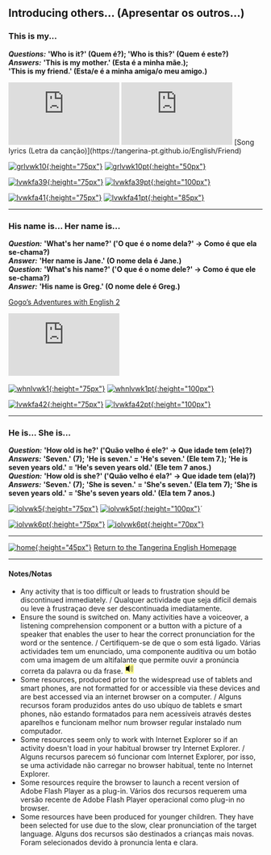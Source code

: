 ## Introducing others... (Apresentar os outros...)


### This is my...

***Questions:*** **'Who is it?' (Quem é?); 'Who is this?' (Quem é este?)**  
***Answers:*** **'This is my mother.' (Esta é a minha mãe.);**  
**'This is my friend.' (Esta/e é a minha amiga/o meu amigo.)**  

<iframe width="220" height="124" src="https://www.youtube.com/embed/7IhDB7Z_vS8" frameborder="0" allow="accelerometer; autoplay; encrypted-media; gyroscope; picture-in-picture" allowfullscreen></iframe> <iframe width="220" height="124" src="https://www.youtube.com/embed/3i9xMEAbIdM" frameborder="0" allow="accelerometer; autoplay; encrypted-media; gyroscope; picture-in-picture" allowfullscreen></iframe>  
[Song lyrics (Letra da canção)](https://tangerina-pt.github.io/English/Friend)  

[![grlvwk10](https://1blockatatime.github.io/English/images2/grlvwk10.PNG){:height="75px"}](https://www.liveworksheets.com/pn517808gd) [![grlvwk10pt](https://1blockatatime.github.io/English/images2/grlvwk10_pt.png){:height="50px"}](https://www.liveworksheets.com/pn517808gd)  

[![lvwkfa39](https://1blockatatime.github.io/English/images2/lvwkfa39.PNG){:height="75px"}](https://www.liveworksheets.com/worksheets/en/English_as_a_Second_Language_(ESL)/Family_members/This_is_my_family_ui342153qq) [![lvwkfa39pt](https://1blockatatime.github.io/English/images2/lvwkfa39_pt.png){:height="100px"}](https://www.liveworksheets.com/worksheets/en/English_as_a_Second_Language_(ESL)/Family_members/This_is_my_family_ui342153qq)  

[![lvwkfa41](https://1blockatatime.github.io/English/images2/lvwkfa41.PNG){:height="75px"}](https://www.liveworksheets.com/worksheets/en/English_as_a_Second_Language_(ESL)/Family_members/Family_members_vb258011de) [![lvwkfa41pt](https://1blockatatime.github.io/English/images2/lvwkfa41_pt.png){:height="85px"}](https://www.liveworksheets.com/worksheets/en/English_as_a_Second_Language_(ESL)/Family_members/Family_members_vb258011de)   

***

### His name is... Her name is...

***Question:*** **'What's her name?' ('O que é o nome dela?' -> Como é que ela se-chama?)**  
***Answer:*** **'Her name is Jane.' (O nome dela é Jane.)**  
***Question:*** **'What's his name?' ('O que é o nome dele?' -> Como é que ele se-chama?)**  
***Answer:*** **'His name is Greg.' (O nome dele é Greg.)**  

[Gogo’s Adventures with English 2](https://www.youtube.com/embed/J84KsvFmkoo)
<iframe width="220" height="124" src="https://www.youtube.com/embed/J84KsvFmkoo" frameborder="0" allow="accelerometer; autoplay; encrypted-media; gyroscope; picture-in-picture" allowfullscreen></iframe>  

[![whnlvwk1](https://1blockatatime.github.io/English/images2/whnlvwk1.PNG){:height="75px"}](https://www.liveworksheets.com/worksheets/en/English_as_a_Second_Language_(ESL)/What's_your_name$/What's_your_name$_bd244741zo) [![whnlvwk1pt](https://1blockatatime.github.io/English/images2/whnlvwk1_pt.PNG){:height="100px"}](https://www.liveworksheets.com/worksheets/en/English_as_a_Second_Language_(ESL)/What's_your_name$/What's_your_name$_bd244741zo)

[![lvwkfa42](https://1blockatatime.github.io/English/images2/lvwkfa42.PNG){:height="75px"}](https://www.liveworksheets.com/worksheets/en/English_as_a_Second_Language_(ESL)/The_family/This_is_my_family_vm502412de) [![lvwkfa42pt](https://1blockatatime.github.io/English/images2/lvwkfa42_pt.png){:height="100px"}](https://www.liveworksheets.com/worksheets/en/English_as_a_Second_Language_(ESL)/The_family/This_is_my_family_vm502412de)  

***

### He is... She is...

***Question:*** **'How old is he?' ('Quão velho é ele?' -> Que idade tem (ele)?)**  
***Answers:*** **'Seven.' (7); 'He is seven.' = 'He's seven.' (Ele tem 7.); 'He is seven years old.' = 'He's seven years old.' (Ele tem 7 anos.)**  
***Question:*** **'How old is she?' ('Quão velho é ela?' -> Que idade tem (ela)?)**  
***Answers:*** **'Seven.' (7); 'She is seven.' = 'She's seven.' (Ela tem 7); 'She is seven years old.' = 'She's seven years old.' (Ela tem 7 anos.)**  

[![iolvwk5](https://1blockatatime.github.io/English/images2/iolvwk5.PNG){:height="75px"}](https://www.liveworksheets.com/vd509783sy) [![iolvwk5pt](https://1blockatatime.github.io/English/images2/iolvwk5_pt.png){:height="100px"}](https://www.liveworksheets.com/vd509783sy)´   

[![iolvwk6pt](https://1blockatatime.github.io/English/images2/iolvwk6pt.PNG){:height="75px"}](https://www.liveworksheets.com/worksheets/en/English_as_a_Second_Language_(ESL)/The_age/How_old_are_they_ad30730zk) [![iolvwk6pt](https://1blockatatime.github.io/English/images2/iolvwk6_pt.png){:height="70px"}](https://www.liveworksheets.com/worksheets/en/English_as_a_Second_Language_(ESL)/The_age/How_old_are_they_ad30730zk)  

***
[![home](https://1blockatatime.github.io/English/images/home.png){:height="45px"}](https://tangerina-pt.github.io/English) [Return to the Tangerina English Homepage](https://tangerina-pt.github.io/English)

***

#### Notes/Notas
* Any activity that is too difficult or leads to frustration should be discontinued immediately. / Qualquer actividade que seja difícil demais ou leve à frustraçao deve ser descontinuada imediatamente.
* Ensure the sound is switched on. Many activities have a voiceover, a listening comprehension component or a button with a picture of a speaker that enables the user to hear the correct pronunciation for the word or the sentence. / Certifiquem-se de que o som está ligado. Várias actividades tem um enunciado, uma componente auditiva ou um botão com uma imagem de um altifalante que permite ouvir a pronúncia correta da palavra ou da frase. ![spkr2](/images/spkr2.PNG)
* Some resources, produced prior to the widespread use of tablets and smart phones, are not formatted for or accessible via these devices and are best accessed via an internet browser on a computer. / Alguns recursos foram produzidos antes do uso ubíquo de tablets e smart phones, não estando formatados para nem acessíveis através destes aparelhos e funcionam melhor num browser regular instalado num computador.
* Some resources seem only to work with Internet Explorer so if an activity doesn't load in your habitual browser try Internet Explorer. / Alguns recursos parecem só funcionar com Internet Explorer, por isso, se uma actividade não carregar no browser habitual, tente no Internet Explorer.
* Some resources require the browser to launch a recent version of Adobe Flash Player as a plug-in. Vários dos recursos requerem uma versão recente de Adobe Flash Player operacional como plug-in no browser.
* Some resources have been produced for younger children. They have been selected for use due to the slow, clear pronunciation of the target language. Alguns dos recursos são destinados a crianças mais novas. Foram selecionados devido à pronuncia lenta e clara.
